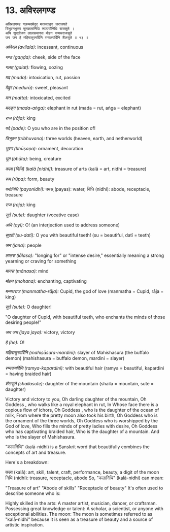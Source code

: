 # 13. अविरलगण्ड
```
अविरलगण्ड गलन्मदमेदुर मत्तमतङ्ग जराजपते
त्रिभुवनभुषण भूतकलानिधि रूपपयोनिधि राजसुते ।
अयि सुदतीजन लालसमानस मोहन मन्मथराजसुते
जय जय हे महिषासुरमर्दिनि रम्यकपर्दिनि शैलसुते ॥ १३ ॥
```

*अविरल (avilala):* incessant, continuous

*गण्ड (gaṇḍa):* cheek, side of the face

*गलत् (galat):* flowing, oozing

*मद (mada):* intoxication, rut, passion

*मेदुर (medurā)*: sweet, pleasant

*मत्त (matta):* intoxicated, excited

*मदङ्ग (mada-aṅga):* elephant in rut (mada = rut, aṅga = elephant)

*राज (rāja):* king

*पदे (pade):* O you who are in the position of!

*त्रिभुवन (tribhuvana):* three worlds (heaven, earth, and netherworld)

*भूषण (bhūṣaṇa):* ornament, decoration

*भूत (bhūta):* being, creature

*कला [निधि] (kalā [nidhi]):* treasure of arts (kalā = art, nidhi = treasure)

*रूप (rūpa):* form, beauty

*पयोनिधि (payonidhi):* पयस् (payas): water, निधि (nidhi): abode, receptacle, treasure

*राज (raja):* king

*सुते (sute):* daughter (vocative case)

*अयि (ayi):* O! (an interjection used to address someone)

*सुदती (su-datī):* O you with beautiful teeth! (su = beautiful, datī = teeth)

*जन (jana):* people

*लालस (lālasa):* "longing for" or "intense desire," essentially meaning a strong yearning or craving for something

*मानस (mānasa):* mind

*मोहन (mohana):* enchanting, captivating

*मन्मथराज (manmatha-rāja):* Cupid, the god of love (manmatha = Cupid, rāja = king)

*सुते (sute):* O daughter!


"O daughter of Cupid, with beautiful teeth, who enchants the minds of those desiring people!"

*जय जय (jaya jaya):* victory, victory

*हे (he):* O!

*महिषासुरमर्दिनि (mahiṣāsura-mardini):* slayer of Mahishasura (the buffalo demon) (mahishasura = buffalo demon, mardini = slayer)

*रम्यकपर्दिनि (ramya-kapardini):* with beautiful hair (ramya = beautiful, kapardini = having braided hair)

*शैलसुते (shailasute):* daughter of the mountain (shaila = mountain, sute = daughter)

Victory and victory to you,
Oh darling daughter of the mountain,
Oh Goddess , who walks like a royal elephant in rut,
In Whose face there is a copious flow of ichors,
Oh Goddess , who is the daughter of the ocean of milk,
From where the pretty moon also took his birth,
Oh Goddess who is the ornament of the three worlds,
Oh Goddess who is worshipped by the God of love,
Who fills the minds of pretty ladies with desire,
Oh Goddess who has captivating braided hair,
Who is the daughter of a mountain.
And who is the slayer of Mahishasura.


"कलानिधि" (kalā-nidhi) is a Sanskrit word that beautifully combines the concepts of art and treasure.

Here's a breakdown:

कला (kalā): art, skill, talent, craft, performance, beauty, a digit of the moon
निधि (nidhi): treasure, receptacle, abode
So, "कलानिधि" (kalā-nidhi) can mean:

"Treasure of art"
"Abode of skills"
"Receptacle of beauty"
It's often used to describe someone who is:

Highly skilled in the arts: A master artist, musician, dancer, or craftsman.
Possessing great knowledge or talent: A scholar, a scientist, or anyone with exceptional abilities.
The moon: The moon is sometimes referred to as "kalā-nidhi" because it is seen as a treasure of beauty and a source of artistic inspiration.

